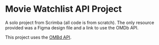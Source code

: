 # Movie Watchlist API Project

A solo project from Scrimba (all code is from scratch). The only resource provided was a Figma design file and a link to use the OMDb API.

This project uses the [OMBd API](http://www.omdbapi.com/).
